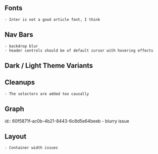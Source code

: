 ## Fonts
	- Inter is not a good article font, I think
## Nav Bars
	- backdrop blur
	- header controls should be of default cursor with hovering effects
## Dark / Light Theme Variants
## Cleanups
	- The selectors are added too causally
## Graph
id:: 60f5871f-ac0b-4b21-8443-6c8d5e64beeb
	- blurry issue
## Layout
	- Container width issues